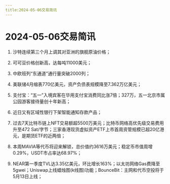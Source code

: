 ```yaml
---
title:2024-05-06交易简讯
---
```

# 2024-05-06交易简讯

1. 沙特连续第三个月上调其对亚洲的旗舰原油价格；

2. 可可豆价格创新高，达每吨11000美元；

3. 中欧班列“东通道”通行量突破2000列；

4. 美联储4月缩表770亿美元，资产负债表规模降至7.362万亿美元；

5. 支付宝：“五一”入境宾客在华用支付宝消费同比涨7倍；327万，五一北京市属公园游客接待量创十年新高；

6. 近日又有区域性银行下架智能通知存款产品；

7. 过去7天比特币链上NFT交易额超5500万美元；比特币网络高优先级交易费用升至472 Sat/字节；三家香港现货虚拟资产ETF上市首周资管规模已超20亿港元，是期货ETF的近两倍；

8. 本周MAVIA等代币将迎来解锁，总价值约3616万美元；稳定币市值周增0.29%，USDT市占率达68.97%；

9. NEAR第一季度TVL达3.35亿美元，环比增长163%；以太坊网络Gas费降至5gwei；Uniswap上线蜡烛图(k线图)功能；BounceBit：主网和代币空投将于5月13日上线；
